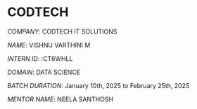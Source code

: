 # CODTECH

*COMPANY*: CODTECH IT SOLUTIONS

*NAME*: VISHNU VARTHINI M

*INTERN ID*: :CT6WHLL

*DOMAIN*: DATA SCIENCE

*BATCH DURATION*:  January 10th, 2025 to February 25th, 2025

*MENTOR NAME*: NEELA SANTHOSH
